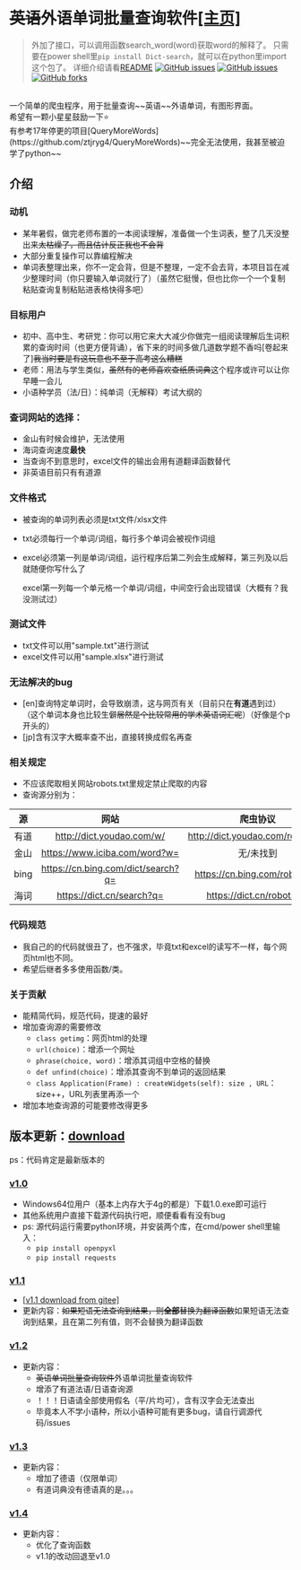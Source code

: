 # ~~英语~~外语单词批量查询软件[[主页]](https://what-is-me.github.io/WordListEnquiry/)
> 外加了接口，可以调用函数search_word(word)获取word的解释了。
> 只需要在power shell里`pip install Dict-search`，就可以在python里import这个包了。
> 详细介绍请看[README](https://github.com/what-is-me/WordListEnquiry/tree/main/Dict-search)
<a href="https://github.com/what-is-me/WordListEnquiry/stargazers"><img alt="GitHub issues" src="https://img.shields.io/github/stars/what-is-me/WordListEnquiry"></a>
<a href="https://github.com/what-is-me/WordListEnquiry/issues"><img alt="GitHub issues" src="https://img.shields.io/github/issues/what-is-me/WordListEnquiry"></a>
<a href="https://github.com/what-is-me/WordListEnquiry/network"><img alt="GitHub forks" src="https://img.shields.io/github/forks/what-is-me/WordListEnquiry"></a>
<br>
一个简单的爬虫程序，用于批量查询~~英语~~外语单词，有图形界面。<br>
希望有一颗小星星鼓励一下⭐<br>
有参考17年停更的项目[QueryMoreWords](https://github.com/ztjryg4/QueryMoreWords)~~完全无法使用，我甚至被迫学了python~~

## 介绍

### **动机**

- 某年暑假，做完老师布置的一本阅读理解，准备做一个生词表，整了几天没整出来~~太枯燥了，而且估计反正我也不会背~~
- 大部分重复操作可以靠编程解决
- 单词表整理出来，你不一定会背，但是不整理，一定不会去背，本项目旨在减少整理时间（你只要输入单词就行了）（虽然它挺慢，但也比你一个一个复制粘贴查询复制粘贴进表格快得多吧）

### **目标用户**

- 初中、高中生、考研党：你可以用它来大大减少你做完一组阅读理解后生词积累的查询时间（也更方便背诵），省下来的时间多做几道数学题不香吗[卷起来了]~~我当时要是有这玩意也不至于高考这么糟糕~~
- 老师：用法与学生类似，~~虽然有的老师喜欢查纸质词典~~这个程序或许可以让你早睡一会儿
- 小语种学员（法/日）：纯单词（无解释）考试大纲的

### **查词网站的选择：**

- 金山有时候会维护，无法使用
- 海词查询速度**最快**
- 当查询不到意思时，excel文件的输出会用有道翻译函数替代
- 非英语目前只有有道源

### **文件格式**

- 被查询的单词列表必须是txt文件/xlsx文件
- txt必须每行一个单词/词组，每行多个单词会被视作词组
- excel必须第一列是单词/词组，运行程序后第二列会生成解释，第三列及以后就随便你写什么了

  excel第一列每一个单元格一个单词/词组，中间空行会出现错误（大概有？我没测试过）

### **测试文件**

- txt文件可以用"sample.txt"进行测试
- excel文件可以用"sample.xlsx"进行测试

### **无法解决的bug**

- [en]查询特定单词时，会导致崩溃，这与网页有关（目前只在**有道**遇到过）（这个单词本身也比较生僻~~居然是个比较常用的学术英语词汇呢~~）（好像是个p开头的）
- [jp]含有汉字大概率查不出，直接转换成假名再查

### **相关规定**

- 不应该爬取相关网站robots.txt里规定禁止爬取的内容
- 查询源分别为：


|  源  |                网站                |             爬虫协议             |
| :----: | :----------------------------------: | :---------------------------------: |
| 有道 |     http://dict.youdao.com/w/     | http://dict.youdao.com/robots.txt |
| 金山 |   https://www.iciba.com/word?w=   |             无/未找到             |
| bing | https://cn.bing.com/dict/search?q= |  https://cn.bing.com/robots.txt  |
| 海词 |     https://dict.cn/search?q=     |    https://dict.cn/robots.txt    |

### **代码规范**

- 我自己的的代码就很丑了，也不强求，毕竟txt和excel的读写不一样，每个网页html也不同。
- 希望后继者多多使用函数/类。

### **关于贡献**

- 能精简代码，规范代码，提速的最好
- 增加查询源的需要修改
  - `class getimg`：网页html的处理
  - `url(choice)`：增添一个网址
  - `phrase(choice, word)`：增添其词组中空格的替换
  - `def unfind(choice)`：增添其查询不到单词的返回结果
  - `class Application(Frame) : createWidgets(self): size , URL`：size++，URL列表里再添一个
- 增加本地查询源的可能要修改得更多

## 版本更新：[download](https://github.com/what-is-me/wordlisttranslate/releases/)
ps：代码肯定是最新版本的
### [v1.0](https://github.com/what-is-me/WordListEnquiry/releases/tag/1.0)
- Windows64位用户（基本上内存大于4g的都是）下载1.0.exe即可运行
- 其他系统用户直接下载源代码执行吧，顺便看看有没有bug
- ps: 源代码运行需要python环境，并安装两个库，在cmd/power shell里输入：
  - `pip install openpyxl`
  - `pip install requests`

### [v1.1](https://github.com/what-is-me/WordListEnquiry/releases/tag/1.1)
- [[v1.1 download from gitee]](https://gitee.com/whatisme/wordlisttranslate/releases/v1.1)
- 更新内容：~~如果短语无法查询到结果，则**全部**替换为翻译函数~~如果短语无法查询到结果，且在第二列有值，则不会替换为翻译函数 

### [v1.2](https://github.com/what-is-me/WordListEnquiry/releases/tag/1.2)
- 更新内容：
  - ~~英语单词批量查询软件~~外语单词批量查询软件
  - 增添了有道法语/日语查询源
  - ！！！日语请全部使用假名（平/片均可），含有汉字会无法查出
  - 毕竟本人不学小语种，所以小语种可能有更多bug，请自行调源代码/issues

### [v1.3](https://github.com/what-is-me/WordListEnquiry/releases/tag/1.3)
- 更新内容：
  - 增加了德语（仅限单词）
  - 有道词典没有德语真的是。。。

### [v1.4](https://github.com/what-is-me/WordListEnquiry/releases/tag/1.4)
- 更新内容：
  - 优化了查询函数
  - v1.1的改动回退至v1.0
